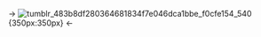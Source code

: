-> ![tumblr_483b8df280364681834f7e046dca1bbe_f0cfe154_540](https://github.com/user-attachments/assets/70001b07-1a97-41a2-895a-b0dc820ccaf1){350px:350px} <-
